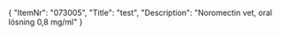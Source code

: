{
  "ItemNr": "073005",
  "Title": "test",
  "Description": "Noromectin vet, oral lösning 0,8 mg/ml"
}